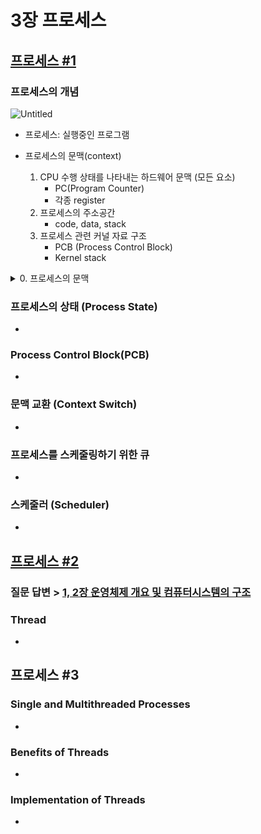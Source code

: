 # 3장 프로세스

## [프로세스 #1](https://core.ewha.ac.kr/publicview/C0101020140318134023355997?vmode=f)

### 프로세스의 개념

![Untitled](3%E1%84%8C%E1%85%A1%E1%86%BC%20%E1%84%91%E1%85%B3%E1%84%85%E1%85%A9%E1%84%89%E1%85%A6%E1%84%89%E1%85%B3%20c396ff8393664e648b95b6542f34f5c5/Untitled.png)

- 프로세스: 실행중인 프로그램

- 프로세스의 문맥(context)
    1. CPU 수행 상태를 나타내는 하드웨어 문맥 (모든 요소)
        - PC(Program Counter)
        - 각종 register
    2. 프로세스의 주소공간
        - code, data, stack
    3. 프로세스 관련 커널 자료 구조
        - PCB (Process Control Block)
        - Kernel stack
<details>
<summary>0. 프로세스의 문맥</summary>
<div> 
    
    `문맥`: 특정 시간을 놓고 봤을 때, 이 프로세스가 어디까지 수행했고, 어디까지 와 있는가. 그것을 규명하는 데 필요한 요소.
    
    (프로세스가 실행되고 언젠가 중단될 텐데 그 어딘가를 잘랐을 때, 프로세스가 어디까지 수행했고, 이 프로그램이 무엇을 어떻게 실행했는지, 이 시점엔 어떤 상태인지 정확하게 나타내기 위해서
    사용되는 개념)
</div> 
<summary>1.CPU 수행 상태를 나타내는 하드웨어 문맥&2.프로세스의 주소공간</summary>
<div> 
    
    *프로세스는 CPU를 잡고 매 순간 instruction을 실행함.
    
    *현재 시점에서 인스트럭션을 어디까지 실행했는지 알기위해선,
    
    1) `PC`가 code의 어디를 가르키는 지
    
    2) 이 프로그램이 실행되면서 `레지스터`에 어떤 값을 넣어왔고, 어떤 `인스트럭션`까지 실행 했는가
    
    3) 이 메모리(프로세스 A의 주소공간)에 어떤 내용을 담고 있는가
    
    1) 코드가 실행되면서 함수호출을 했으면 `stack`에 뭔가가 있을 것
    
    2) `data`에 변수 값이 변경되었을 건데 어떤 값을 가지고 있는지
    
    등 이런 요소가 필요함 
</div> 
<summary>3.프로세스 관련 커널 자료구조</summary>
<div> 
    프로세스가 실행되다가 본인이 할 수 없는 일을 운영체제한테 대신 해달라고 요청할 수 있음: `System Call` 을 하게되면,
    
    `PC`가 `프로세스A`의 주소공간이 아니라, `커널` 주소 공간의 code를 가르키게 됨
    
    *커널도 함수들로 구성되어 있음
    
    함수 호출이 이뤄지면 stack에 또 관련 정보를 쌓아놓음
    
    *`커널이란, 여러 프로세스가 공유하는 코드.`
    
    =즉, 어떤 프로세스든 간에 요청가능하니까, 어떤 프로세스가 요청한건 지 알아야 함(요청해서 실행되고 있는건지)
    
    ==그래서, 커널에서 함수호출 이뤄져서 stack에 쌓을 땐, 프로세스 별로 스택을 따로 두고 있음
    
    그래서, 프로세스의 현재 상태를 규명하기 위해서는,
    
    userStack 말고도, **프로세스A의 `커널 스택`(에 어떤 내용을 담고 있는지도)알아야 한다.**
</div> 
</details>

### 프로세스의 상태 (Process State)

- 

### Process Control Block(PCB)

- 

### 문맥 교환 (Context Switch)

- 

### 프로세스를 스케줄링하기 위한 큐

- 

### 스케줄러 (Scheduler)

- 

## [프로세스 #2](https://core.ewha.ac.kr/publicview/C0101020140321141759959993?vmode=f)

### 질문 답변 > [1, 2장 운영체제 개요 및 컴퓨터시스템의 구조](notion://www.notion.so/self-study/cs-study/-/blob/master/%EC%9A%B4%EC%98%81%EC%B2%B4%EC%A0%9C/1,-2%EC%9E%A5-%EC%9A%B4%EC%98%81%EC%B2%B4%EC%A0%9C-%EA%B0%9C%EC%9A%94-%EB%B0%8F-%EC%BB%B4%ED%93%A8%ED%84%B0%EC%8B%9C%EC%8A%A4%ED%85%9C%EC%9D%98-%EA%B5%AC%EC%A1%B0.md)

### Thread

- 

## 프로세스 #3

### Single and Multithreaded Processes

- 

### Benefits of Threads

- 

### Implementation of Threads

-
